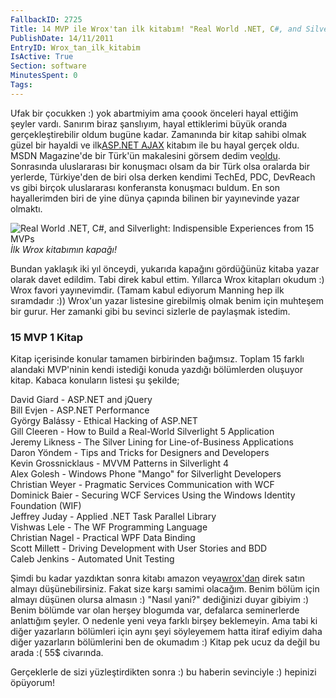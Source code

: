 ```yaml
---
FallbackID: 2725
Title: 14 MVP ile Wrox'tan ilk kitabım! "Real World .NET, C#, and Silverlight"
PublishDate: 14/11/2011
EntryID: Wrox_tan_ilk_kitabim
IsActive: True
Section: software
MinutesSpent: 0
Tags: 
---
```

Ufak bir çocukken :) yok abartmiyim ama çoook önceleri hayal ettiğim
şeyler vardı. Sanırım biraz şanslıyım, hayal ettiklerimi büyük oranda
gerçekleştirebilir oldum bugüne kadar. Zamanında bir kitap sahibi olmak
güzel bir hayaldi ve ilk[ASP.NET
AJAX](http://daron.yondem.com/tr/post/955bda47-4d8a-4544-8a11-3d416693ac8a)
kitabım ile bu hayal gerçek oldu. MSDN Magazine'de bir Türk'ün
makalesini görsem dedim
ve[oldu](http://daron.yondem.com/tr/post/1419ebe7-95be-42f0-b991-6481472e4ad5).
Sonrasında uluslararası bir konuşmacı olsam da bir Türk olsa oralarda
bir yerlerde, Türkiye'den de biri olsa derken kendimi TechEd, PDC,
DevReach vs gibi birçok uluslararası konferansta konuşmacı buldum. En
son hayallerimden biri de yine dünya çapında bilinen bir yayınevinde
yazar olmaktı.

![Real World .NET, C\#, and Silverlight: Indispensible Experiences from
15 MVPs](http://cdn.daron.yondem.com/assets/2725/realworld.jpg)\
*İlk Wrox kitabımın kapağı!*

Bundan yaklaşık iki yıl önceydi, yukarıda kapağını gördüğünüz kitaba
yazar olarak davet edildim. Tabi direk kabul ettim. Yıllarca Wrox
kitapları okudum :) Wrox favori yayınevimdir. (Tamam kabul ediyorum
Manning hep ilk sıramdadır :)) Wrox'un yazar listesine girebilmiş olmak
benim için muhteşem bir gurur. Her zamanki gibi bu sevinci sizlerle de
paylaşmak istedim.

### 15 MVP 1 Kitap

Kitap içerisinde konular tamamen birbirinden bağımsız. Toplam 15 farklı
alandaki MVP'ninin kendi istediği konuda yazdığı bölümlerden oluşuyor
kitap. Kabaca konuların listesi şu şekilde;

David Giard - ASP.NET and jQuery\
Bill Evjen - ASP.NET Performance\
György Balássy - Ethical Hacking of ASP.NET\
Gill Cleeren - How to Build a Real-World Silverlight 5 Application\
Jeremy Likness - The Silver Lining for Line-of-Business Applications\
Daron Yöndem - Tips and Tricks for Designers and Developers\
Kevin Grossnicklaus - MVVM Patterns in Silverlight 4\
Alex Golesh - Windows Phone "Mango" for Silverlight Developers\
Christian Weyer - Pragmatic Services Communication with WCF\
Dominick Baier - Securing WCF Services Using the Windows Identity
Foundation (WIF)\
Jeffrey Juday - Applied .NET Task Parallel Library\
Vishwas Lele - The WF Programming Language\
Christian Nagel - Practical WPF Data Binding\
Scott Millett - Driving Development with User Stories and BDD\
Caleb Jenkins - Automated Unit Testing

Şimdi bu kadar yazdıktan sonra kitabı amazon
veya[wrox'dan](http://www.wrox.com/WileyCDA/WroxTitle/Real-World-NET-C-and-Silverlight-Indispensible-Experiences-from-15-MVPs.productCd-1118021967.html)
direk satın almayı düşünebilirsiniz. Fakat size karşı samimi olacağım.
Benim bölüm için almayı düşünen olursa almasın :) "Nasıl yani?"
dediğinizi duyar gibiyim :) Benim bölümde var olan herşey blogumda var,
defalarca seminerlerde anlattığım şeyler. O nedenle yeni veya farklı
birşey beklemeyin. Ama tabi ki diğer yazarların bölümleri için aynı şeyi
söyleyemem hatta itiraf ediyim daha diğer yazarların bölümlerini ben de
okumadım :) Kitap pek ucuz da değil bu arada :( 55\$ civarında.

Gerçeklerle de sizi yüzleştirdikten sonra :) bu haberin sevinciyle :)
hepinizi öpüyorum!


